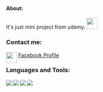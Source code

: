 #### About:
It's just mini project from udemy. <img width="30px" src="https://user-images.githubusercontent.com/69718787/162604753-478f60b7-6400-4216-8ab5-fa8f01189f5e.gif">

### Contact me:
<img align="left" width="30px" src="https://user-images.githubusercontent.com/69718787/162602145-28b0c567-731e-4e53-8c1c-d27618a29adf.png">

[Facebook Profile](https://www.facebook.com/first.aueasiripracha/ "my profile")


### Languages and Tools:
<img align="left" src="https://user-images.githubusercontent.com/69718787/162601944-3fb1bb19-72d2-494f-999f-9225948742b1.png">
<img align="left" src="https://user-images.githubusercontent.com/69718787/162601948-ddfe351a-a866-42a1-a2be-2507ba0ebc27.png">
<img align="left" src="https://user-images.githubusercontent.com/69718787/162601955-da4572d8-5beb-4017-b7f3-f0a26b8e8160.png">
<img align="left" src="https://user-images.githubusercontent.com/69718787/162602347-c8e2ab0f-66df-430a-a287-905034ea6946.png">
